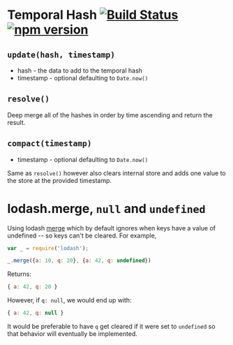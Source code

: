 # Temporal Hash [![Build Status](https://travis-ci.org/cymen/temporal-hash.svg?branch=master)](https://travis-ci.org/cymen/temporal-hash) [![npm version](https://badge.fury.io/js/temporal-hash.svg)](http://badge.fury.io/js/temporal-hash)

## `update(hash, timestamp)`

 * hash - the data to add to the temporal hash
 * timestamp - optional defaulting to `Date.now()`

## `resolve()`

Deep merge all of the hashes in order by time ascending and return the result.

## `compact(timestamp)`

 * timestamp - optional defaulting to `Date.now()`

Same as `resolve()` however also clears internal store and adds one value to
the store at the provided timestamp.

# lodash.merge, `null` and `undefined`

Using lodash [merge](https://lodash.com/docs#merge) which by default ignores
when keys have a value of undefined -- so keys can't be cleared. For example,

```javascript
var _ = require('lodash');

_.merge({a: 10, q: 20}, {a: 42, q: undefined})
```

Returns:

```javascript
{ a: 42, q: 20 }
```

However, if `q: null`, we would end up with:

```javascript
{ a: 42, q: null }
```

It would be preferable to have `q` get cleared if it were set to `undefined` so
that behavior will eventually be implemented.
